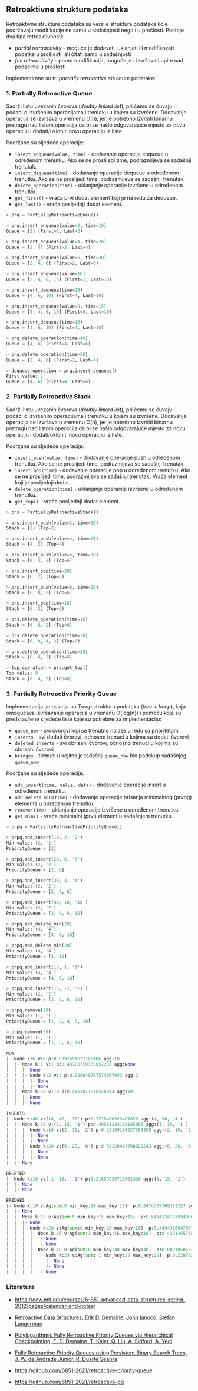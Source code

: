 ## Retroaktivne strukture podataka
Retroaktivne strukture podataka su verzije struktura podataka koje podržavaju modifikacije ne samo u sadašnjosti nego i u prošlosti.
Postoje dva tipa retroaktivnosti:
- *partial retroactivity* - moguće je dodavati, uklanjati ili modifikovati podatke u prošlosti, ali čitati samo u sadašnjosti
- *full retroactivity* - pored modifikacija, moguće je i izvršavati upite nad podacima u prošlosti

Implementirane su tri *partially retroactive* strukture podataka:

### 1. Partially Retroactive Queue

Sadrži listu uvezanih čvorova (*doubly linked list*), pri čemu se čuvaju i podaci o izvršenim operacijama i trenutku u kojem su izvršene. Dodavanje operacija se izvršava u vremenu O(n), jer je potrebno izvršiti binarnu pretragu nad listom operacija da bi se našlo odgovarajuće mjesto za novu operaciju i dodati/ukloniti novu operaciju iz liste.

Podržane su sljedeće operacije:
- `insert_enqueue(value, time)` - dodavanje operacije enqueue u određenom trenutku. Ako se ne proslijedi time, podrazmijeva se sadašnji trenutak.
- `insert_dequeue(time)` - dodavanje operacije dequeue u određenom trenutku. Ako se ne proslijedi time, podrazmijeva se sadašnji trenutak.
- `delete_operation(time)` - uklanjanje operacije izvršene u određenom trenutku.
- `get_first()` - vraća prvi dodat element koji je na redu za dequeue.
- `get_last()` - vraća posljednji dodat element.

```python
> prq = PartiallyRetroactiveQueue()

> prq.insert_enqueue(value=2, time=10)
Queue = [2] (First=2, Last=2)

> prq.insert_enqueue(value=4, time=20)
Queue = [2, 4] (First=2, Last=4)

> prq.insert_enqueue(value=6, time=30)
Queue = [2, 4, 6] (First=2, Last=6)

> prq.insert_enqueue(value=10)
Queue = [2, 4, 6, 10] (First=2, Last=10)

> prq.insert_dequeue(time=28)
Queue = [4, 6, 10] (First=4, Last=10)

> prq.insert_enqueue(value=8, time=15)
Queue = [8, 4, 6, 10] (First=8, Last=10)

> prq.insert_dequeue(time=16)
Queue = [4, 6, 10] (First=4, Last=10)

> prq.delete_operation(time=40)
Queue = [4, 6] (First=4, Last=6)

> prq.delete_operation(time=28)
Queue = [2, 4, 6] (First=2, Last=6)

> dequeue_operation = prq.insert_dequeue()
First value: 2
Queue = [4, 6] (First=4, Last=6)
```

### 2. Partially Retroactive Stack

Sadrži listu uvezanih čvorova (*doubly linked list*), pri čemu se čuvaju i podaci o izvršenim operacijama i trenutku u kojem su izvršene. Dodavanje operacija se izvršava u vremenu O(n), jer je potrebno izvršiti binarnu pretragu nad listom operacija da bi se našlo odgovarajuće mjesto za novu operaciju i dodati/ukloniti novu operaciju iz liste.

Podržane su sljedeće operacije:
- `insert_push(value, time)` - dodavanje operacije push u određenom trenutku. Ako se ne proslijedi time, podrazmijeva se sadašnji trenutak.
- `insert_pop(time)` - dodavanje operacije pop u određenom trenutku. Ako se ne proslijedi time, podrazmijeva se sadašnji trenutak. Vraća element koji je posljednji dodat.
- `delete_operation(time)` - uklanjanje operacije izvršene u određenom trenutku.
- `get_top()` - vraća posljednji dodat element.

```python
> prs = PartiallyRetroactiveStack()

> prs.insert_push(value=2, time=10)
Stack = [2] (Top=2)

> prs.insert_push(value=4, time=20)
Stack = [4, 2] (Top=4)

> prs.insert_push(value=6, time=30)
Stack = [6, 4, 2] (Top=6)

> prs.insert_pop(time=28)
Stack = [6, 2] (Top=6)

> prs.insert_push(value=8, time=15)
Stack = [6, 8, 2] (Top=6)

> prs.insert_pop(time=16)
Stack = [6, 2] (Top=6)

> prs.delete_operation(time=16)
Stack = [6, 8, 2] (Top=6)

> prs.delete_operation(time=30)
Stack = [6, 8, 4, 2] (Top=6)

> prs.delete_operation(time=28)
Stack = [8, 4, 2] (Top=8)

> top_operation = prs.get_top()
Top value: 8
Stack = [8, 4, 2] (Top=8)
```

### 3. Partially Retroactive Priority Queue

Implementacija se oslanja na *Treap* strukturu podataka (*tree* + *heap*), koja omogućava izvršavanje operacija u vremenu O(log(n)) i pomoću koje su predstavljene sljedeće liste koje su potrebne za implementaciju:
- `queue_now` - svi čvorovi koji se trenutno nalaze u redu sa prioritetom
- `inserts` - svi dodati čvorovi, odnosno trenuci u kojima su dodati čvorovi
- `deleted_inserts` - svi obrisani čvorovi, odnosno trenuci u kojima su obrisani čvorovi
- `bridges` - trenuci u kojima je tadašnji `queue_now` bio podskup sadašnjeg `queue_now`

Podržane su sljedeće operacije:
- `add_insert(time, value, data)` - dodavanje operacije insert u određenom trenutku.
- `add_delete_min(time)` - dodavanje operacije brisanja minimalnog (prvog) elementa u određenom trenutku.
- `remove(time)` - uklanjanje operacije izvršene u određenom trenutku.
- `get_min()` - vraća minimalni (prvi) element u sadašnjem trenutku.

```python
> prpq = PartiallyRetroactivePriorityQueue()

> prpq.add_insert(10, 2, '2')
Min value: (2, '2')
PriorityQueue = [2]

> prpq.add_insert(20, 6, '6')
Min value: (2, '2')
PriorityQueue = [2, 6]

> prpq.add_insert(30, 4, '4')
Min value: (2, '2')
PriorityQueue = [2, 4, 6]

> prpq.add_insert(40, 10, '10')
Min value: (2, '2')
PriorityQueue = [2, 4, 6, 10]

> prpq.add_delete_min(29)
Min value: (4, '4')
PriorityQueue = [4, 6, 10]

> prpq.add_delete_min(28)
Min value: (4, '4')
PriorityQueue = [4, 10]

> prpq.add_insert(15, 1, '1')
Min value: (4, '4')
PriorityQueue = [4, 6, 10]

> prpq.add_insert(16, -1, '-1')
Min value: (2, '2')
PriorityQueue = [2, 4, 6, 10]

> prpq.remove(28)
Min value: (1, '1')
PriorityQueue = [1, 2, 4, 6, 10]

> prpq.remove(30)
Min value: (1, '1')
PriorityQueue = [1, 2, 6, 10]

NOW
|- Node k:6 v:6 p:0.9391491627785106 agg:10
|  |- Node k:1 v:1 p:0.43788759365057206 agg:None
|  |  |- None
|  |  |- Node k:2 v:2 p:0.029040787574867943 agg:2
|  |  |  |- None
|  |  |  |- None
|  |- Node k:10 v:10 p:0.4453871940548014 agg:10
|  |  |- None
|  |  |- None

INSERTS
|- Node k:40 v:(10, 40, '10') p:0.7215400323407826 agg:(4, 30, '4')
|  |- Node k:15 v:(1, 15, '1') p:0.49581224138185065 agg:(1, 15, '1')
|  |  |- Node k:10 v:(2, 10, '2') p:0.22169166627303505 agg:(2, 10, '2')
|  |  |  |- None
|  |  |  |- None
|  |  |- Node k:20 v:(6, 20, '6') p:0.38120423768821243 agg:(6, 20, '6')
|  |  |  |- None
|  |  |  |- None
|  |- None

DELETED
|- Node k:16 v:(-1, 16, '-1') p:0.21659939713061338 agg:(1, 15, '1')
|  |- None
|  |- None

BRIDGES
|- Node k:10 v:Ag(sum:0 min_key:10 max_key:10)  p:0.8474337369372327 agg:Ag(sum:0 min_key:10 max_key:40) 
|  |- None
|  |- Node k:15 v:Ag(sum:0 min_key:15 max_key:15)  p:0.5414124727934966 agg:Ag(sum:0 min_key:15 max_key:40) 
|  |  |- None
|  |  |- Node k:20 v:Ag(sum:0 min_key:20 max_key:20)  p:0.4494910647887381 agg:Ag(sum:-1 min_key:16 max_key:40) 
|  |  |  |- Node k:16 v:Ag(sum:1 min_key:16 max_key:16)  p:0.4221165755827173 agg:Ag(sum:1 min_key:16 max_key:16) 
|  |  |  |  |- None
|  |  |  |  |- None
|  |  |  |- Node k:40 v:Ag(sum:0 min_key:40 max_key:40)  p:0.0021060533511106927 agg:Ag(sum:-1 min_key:29 max_key:40) 
|  |  |  |  |- Node k:29 v:Ag(sum:-1 min_key:29 max_key:29)  p:0.22876222127045265 agg:Ag(sum:-1 min_key:29 max_key:29) 
|  |  |  |  |  |- None
|  |  |  |  |  |- None
|  |  |  |  |- None
```

### Literatura

- https://ocw.mit.edu/courses/6-851-advanced-data-structures-spring-2012/pages/calendar-and-notes/

- [Retroactive Data Structures, Erik D. Demaine, John Ianoco, Stefan Langerman](https://erikdemaine.org/papers/Retroactive_TALG/paper.pdf)

- [Polylogarithmic Fully Retroactive Priority Queues via Hierarchical Checkpointing, E. D. Demaine, T. Kaler, Q. Liu, A. Sidford, A. Yedi](http://supertech.csail.mit.edu/papers/DemaineKaLiSi15.pdf)

- [Fully Retroactive Priority Queues using Persistent Binary Search Trees, J. W. de Andrade Junior, R. Duarte Seabra](https://thescipub.com/pdf/jcssp.2020.906.915.pdf)

- https://github.com/6851-2021/retroactive-priority-queue

- https://github.com/6851-2021/retroactive-pq

